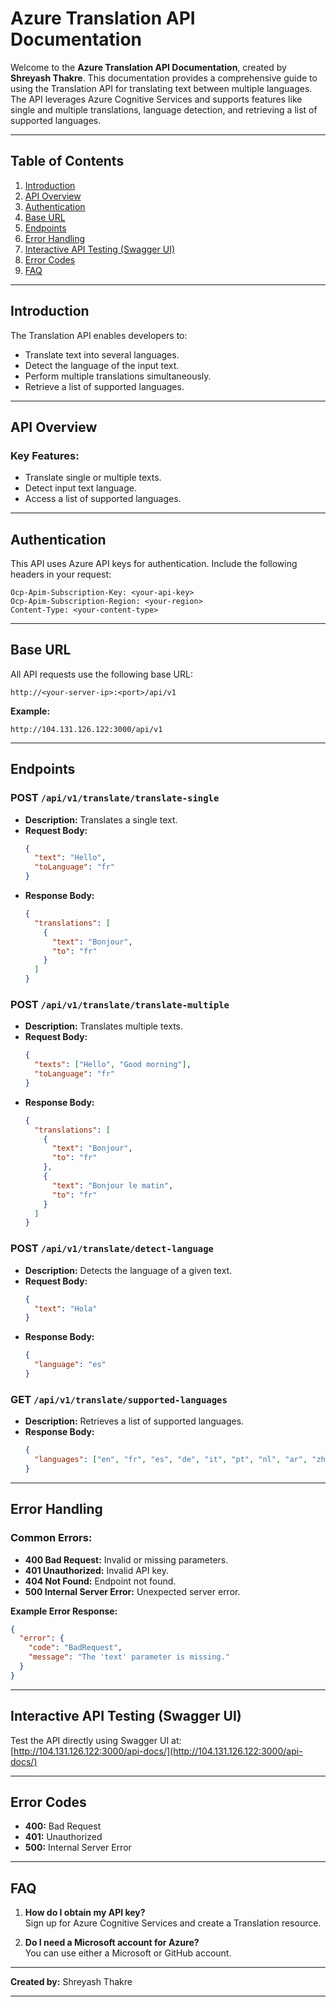 # Azure Translation API Documentation

Welcome to the **Azure Translation API Documentation**, created by **Shreyash Thakre**. This documentation provides a comprehensive guide to using the Translation API for translating text between multiple languages. The API leverages Azure Cognitive Services and supports features like single and multiple translations, language detection, and retrieving a list of supported languages.

---

## Table of Contents

1. [Introduction](#introduction)  
2. [API Overview](#api-overview)  
3. [Authentication](#authentication)  
4. [Base URL](#base-url)  
5. [Endpoints](#endpoints)  
6. [Error Handling](#error-handling)  
7. [Interactive API Testing (Swagger UI)](#interactive-api-testing-swagger-ui)  
8. [Error Codes](#error-codes)  
9. [FAQ](#faq)  

---

## Introduction

The Translation API enables developers to:
- Translate text into several languages.
- Detect the language of the input text.
- Perform multiple translations simultaneously.
- Retrieve a list of supported languages.

---

## API Overview

### Key Features:
- Translate single or multiple texts.
- Detect input text language.
- Access a list of supported languages.

---

## Authentication

This API uses Azure API keys for authentication. Include the following headers in your request:

```http
Ocp-Apim-Subscription-Key: <your-api-key>
Ocp-Apim-Subscription-Region: <your-region>
Content-Type: <your-content-type>
```
---

## Base URL

All API requests use the following base URL:

```plaintext
http://<your-server-ip>:<port>/api/v1
```

**Example:**
```plaintext
http://104.131.126.122:3000/api/v1
```

---

## Endpoints

### **POST** `/api/v1/translate/translate-single`
- **Description:** Translates a single text.
- **Request Body:**
    ```json
    {
      "text": "Hello",
      "toLanguage": "fr"
    }
    ```
- **Response Body:**
    ```json
    {
      "translations": [
        {
          "text": "Bonjour",
          "to": "fr"
        }
      ]
    }
    ```

### **POST** `/api/v1/translate/translate-multiple`
- **Description:** Translates multiple texts.
- **Request Body:**
    ```json
    {
      "texts": ["Hello", "Good morning"],
      "toLanguage": "fr"
    }
    ```
- **Response Body:**
    ```json
    {
      "translations": [
        {
          "text": "Bonjour",
          "to": "fr"
        },
        {
          "text": "Bonjour le matin",
          "to": "fr"
        }
      ]
    }
    ```

### **POST** `/api/v1/translate/detect-language`
- **Description:** Detects the language of a given text.
- **Request Body:**
    ```json
    {
      "text": "Hola"
    }
    ```
- **Response Body:**
    ```json
    {
      "language": "es"
    }
    ```

### **GET** `/api/v1/translate/supported-languages`
- **Description:** Retrieves a list of supported languages.
- **Response Body:**
    ```json
    {
      "languages": ["en", "fr", "es", "de", "it", "pt", "nl", "ar", "zh", "ja"]
    }
    ```
---

## Error Handling

### Common Errors:
- **400 Bad Request:** Invalid or missing parameters.
- **401 Unauthorized:** Invalid API key.
- **404 Not Found:** Endpoint not found.
- **500 Internal Server Error:** Unexpected server error.

**Example Error Response:**
```json
{
  "error": {
    "code": "BadRequest",
    "message": "The 'text' parameter is missing."
  }
}
```

---

## Interactive API Testing (Swagger UI)

Test the API directly using Swagger UI at:  
[http://104.131.126.122:3000/api-docs/](http://104.131.126.122:3000/api-docs/)

---

## Error Codes

- **400:** Bad Request
- **401:** Unauthorized
- **500:** Internal Server Error

---

## FAQ

1. **How do I obtain my API key?**  
   Sign up for Azure Cognitive Services and create a Translation resource.

2. **Do I need a Microsoft account for Azure?**  
   You can use either a Microsoft or GitHub account.  
--- 

**Created by:** Shreyash Thakre

---
